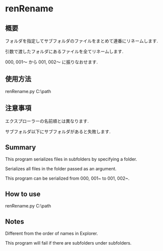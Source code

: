 # renRename
## 概要
フォルダを指定してサブフォルダのファイルをまとめて連番にリネームします.

引数で渡したフォルダにあるファイルを全てリネームします.

000, 001～ から 001, 002～ に振りなおせます.

## 使用方法

renRename.py C:\path

## 注意事項

エクスプローラーの名前順とは異なります.

サブフォルダ以下にサブフォルダがあると失敗します.

## Summary

This program serializes files in subfolders by specifying a folder.

Serializes all files in the folder passed as an argument.

This program can be serialized from 000, 001~ to 001, 002~.

## How to use

renRename.py C:\path

## Notes
Different from the order of names in Explorer.

This program will fail if there are subfolders under subfolders.
